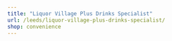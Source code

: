 ```yaml
---
title: "Liquor Village Plus Drinks Specialist"
url: /leeds/liquor-village-plus-drinks-specialist/
shop: convenience
---
```

